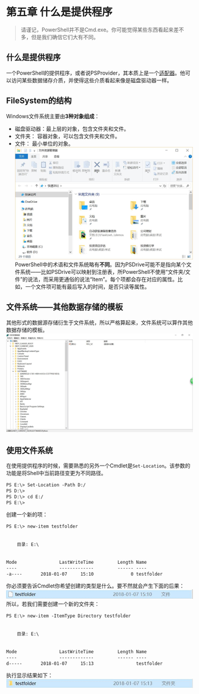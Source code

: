 # 第五章 什么是提供程序
> 请谨记，PowerShell并不是Cmd.exe。你可能觉得某些东西看起来差不多，但是我们确信它们大有不同。

## 什么是提供程序
一个PowerShell的提供程序，或者说PSProvider，其本质上是一个[适配器](https://baike.baidu.com/item/%E9%80%82%E9%85%8D%E5%99%A8)。他可以访问某些数据储存介质，并使得这些介质看起来像是磁盘驱动器一样。
## FileSystem的结构
Windows文件系统主要由**3种对象组成**：
+ 磁盘驱动器：最上层的对象，包含文件夹和文件。
+ 文件夹： 容器对象，可以包含文件夹和文件。
+ 文件： 最小单位的对象。
![Windows资源管理器](https://github.com/poetlife/LearnPowershell/blob/master/pics/5_1.jpg)
PowerShell中的术语和文件系统略有**不同**。因为PSDrive可能不是指向某个文件系统——比如PSDrive可以映射到注册表，所PowerShell不使用“文件夹/文件”的说法，而采用更通俗的说法“Item”。每个项都会存在对应的属性。比如，一个文件项可能有最后写入的时间，是否只读等属性。
## 文件系统——其他数据存储的模板
其他形式的数据源存储衍生于文件系统，所以严格算起来，文件系统可以算作其他数据存储的模板。
![Windows注册表结构](https://github.com/poetlife/LearnPowershell/blob/master/pics/5_2.jpg)
## 使用文件系统
在使用提供程序的时候，需要熟悉的另外一个Cmdlet是`Set-Location`。该参数的功能是将Shell中当前路径变更为不同路径。
```
PS E:\> Set-Location -Path D:/
PS D:\>
PS D:\> cd E:/
PS E:\>
```
创建一个新的项：
```
PS E:\> new-item testfolder


    目录: E:\


Mode                LastWriteTime         Length Name
----                -------------         ------ ----
-a----       2018-01-07     15:10              0 testfolder
```
你必须要告诉Cmdlet你希望创建的类型是什么。要不然就会产生下面的后果：
![后果](https://github.com/poetlife/LearnPowershell/blob/master/pics/5_3.jpg)
所以，若我们需要创建一个新的文件夹：
```
PS E:\> new-item -ItemType Directory testfolder


    目录: E:\


Mode                LastWriteTime         Length Name
----                -------------         ------ ----
d-----       2018-01-07     15:13                testfolder
```
执行显示结果如下：
![后果2](https://github.com/poetlife/LearnPowershell/blob/master/pics/5_4.jpg)

